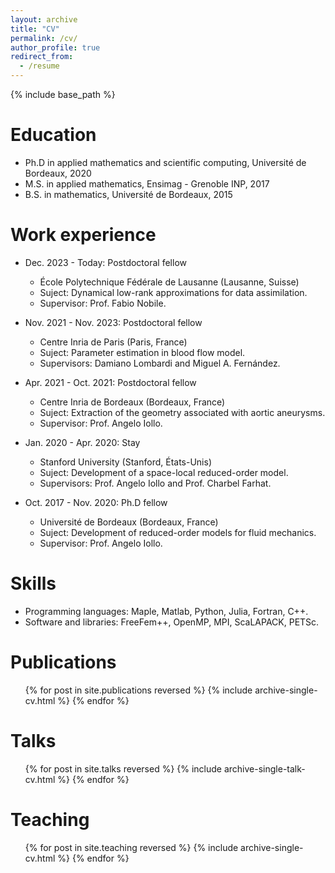 ```yaml
---
layout: archive
title: "CV"
permalink: /cv/
author_profile: true
redirect_from:
  - /resume
---
```


{% include base_path %}

Education
======
* Ph.D in applied mathematics and scientific computing, Université de Bordeaux, 2020
* M.S. in applied mathematics, Ensimag - Grenoble INP, 2017
* B.S. in mathematics, Université de Bordeaux, 2015

Work experience
======
* Dec. 2023 - Today: Postdoctoral fellow
  * École Polytechnique Fédérale de Lausanne (Lausanne, Suisse)
  * Suject: Dynamical low-rank approximations for data assimilation.
  * Supervisor: Prof. Fabio Nobile.

* Nov. 2021 - Nov. 2023: Postdoctoral fellow
  * Centre Inria de Paris (Paris, France)
  * Suject: Parameter estimation in blood flow model.
  * Supervisors: Damiano Lombardi and Miguel A. Fernández.

* Apr. 2021 - Oct. 2021: Postdoctoral fellow
  * Centre Inria de Bordeaux (Bordeaux, France)
  * Suject: Extraction of the geometry associated with aortic aneurysms.
  * Supervisor: Prof. Angelo Iollo.

* Jan. 2020 - Apr. 2020: Stay
  * Stanford University (Stanford, États-Unis)
  * Suject: Development of a space-local reduced-order model.
  * Supervisors: Prof. Angelo Iollo and Prof. Charbel Farhat.

* Oct. 2017 - Nov. 2020: Ph.D fellow
  * Université de Bordeaux (Bordeaux, France)
  * Suject: Development of reduced-order models for fluid mechanics.
  * Supervisor: Prof. Angelo Iollo.
  
Skills
======
* Programming languages: Maple, Matlab, Python, Julia, Fortran, C++.
* Software and libraries: FreeFem++, OpenMP, MPI, ScaLAPACK, PETSc.

Publications
======
  <ul>{% for post in site.publications reversed %}
    {% include archive-single-cv.html %}
  {% endfor %}</ul>
  
Talks
======
  <ul>{% for post in site.talks reversed %}
    {% include archive-single-talk-cv.html  %}
  {% endfor %}</ul>
  
Teaching
======
  <ul>{% for post in site.teaching reversed %}
    {% include archive-single-cv.html %}
  {% endfor %}</ul>
